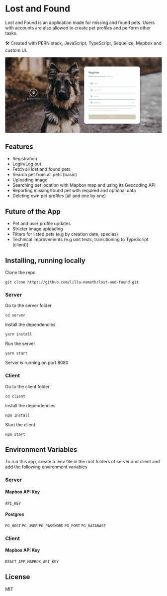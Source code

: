 # Lost and Found

Lost and Found is an application made for missing and found pets. Users with accounts are also allowed to create pet profiles and perform other tasks.

🛠 Created with PERN stack, JavaScript, TypeScript, Sequelize, Mapbox and custom UI.

![Registration](https://raw.githubusercontent.com/lilla-nemeth/lost-and-found/main/client/src/assets/images/screenshots/app_screenshot_00.png)

## Features

- Registration
- Login/Log out
- Fetch all lost and found pets
- Search pet from all pets (basic)
- Uploading image
- Searching pet location with Mapbox map and using its Geocoding API
- Reporting missing/found pet with required and optional data
- Deleting own pet profiles (all and one by one)

## Future of the App

- Pet and user profile updates
- Stricter image uploading
- Filters for listed pets (e.g by creation date, species)
- Technical improvements (e.g unit tests, transitioning to TypeScript (client))

## Installing, running locally

Clone the repo

```
git clone https://github.com/lilla-nemeth/lost-and-found.git
```

### Server

Go to the server folder

```
cd server
```

Install the dependencies

```
yarn install
```

Run the server

```
yarn start
```

Server is running on port 8080

### Client

Go to the client folder

```
cd client
```

Install the dependencies

```
npm install
```

Start the client

```
npm start
```

## Environment Variables

To run this app, create a .env file in the root folders of server and client and add the following environment variables

### Server

#### Mapbox API Key

`API_KEY`

#### Postgres

`PG_HOST`
`PG_USER`
`PG_PASSWORD`
`PG_PORT`
`PG_DATABASE`

### Client

#### Mapbox API Key

`REACT_APP_MAPBOX_API_KEY`

## License

MIT
